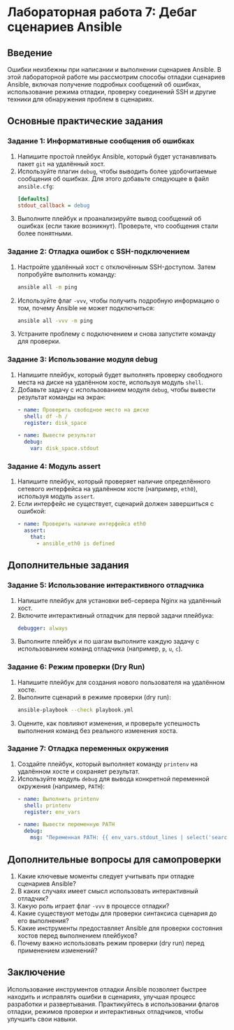 
# Лабораторная работа 7: Дебаг сценариев Ansible

## Введение
Ошибки неизбежны при написании и выполнении сценариев Ansible. В этой лабораторной работе мы рассмотрим способы отладки сценариев Ansible, включая получение подробных сообщений об ошибках, использование режима отладки, проверку соединений SSH и другие техники для обнаружения проблем в сценариях.

## Основные практические задания

### Задание 1: Информативные сообщения об ошибках
1. Напишите простой плейбук Ansible, который будет устанавливать пакет `git` на удалённый хост.
2. Используйте плагин `debug`, чтобы выводить более удобочитаемые сообщения об ошибках. Для этого добавьте следующее в файл `ansible.cfg`:
    ```ini
    [defaults]
    stdout_callback = debug
    ```
3. Выполните плейбук и проанализируйте вывод сообщений об ошибках (если такие возникнут). Проверьте, что сообщения стали более понятными.

### Задание 2: Отладка ошибок с SSH-подключением
1. Настройте удалённый хост с отключённым SSH-доступом. Затем попробуйте выполнить команду:
    ```bash
    ansible all -m ping
    ```
2. Используйте флаг `-vvv`, чтобы получить подробную информацию о том, почему Ansible не может подключиться:
    ```bash
    ansible all -vvv -m ping
    ```
3. Устраните проблему с подключением и снова запустите команду для проверки.

### Задание 3: Использование модуля debug
1. Напишите плейбук, который будет выполнять проверку свободного места на диске на удалённом хосте, используя модуль `shell`.
2. Добавьте задачу с использованием модуля `debug`, чтобы вывести результат команды на экран:
    ```yaml
    - name: Проверить свободное место на диске
      shell: df -h /
      register: disk_space

    - name: Вывести результат
      debug:
        var: disk_space.stdout
    ```

### Задание 4: Модуль assert
1. Напишите плейбук, который проверяет наличие определённого сетевого интерфейса на удалённом хосте (например, `eth0`), используя модуль `assert`.
2. Если интерфейс не существует, сценарий должен завершиться с ошибкой:
    ```yaml
    - name: Проверить наличие интерфейса eth0
      assert:
        that:
          - ansible_eth0 is defined
    ```

## Дополнительные задания

### Задание 5: Использование интерактивного отладчика
1. Напишите плейбук для установки веб-сервера Nginx на удалённый хост.
2. Включите интерактивный отладчик для первой задачи плейбука:
    ```yaml
    debugger: always
    ```
3. Выполните плейбук и по шагам выполните каждую задачу с использованием команд отладчика (например, `p`, `u`, `c`).

### Задание 6: Режим проверки (Dry Run)
1. Напишите плейбук для создания нового пользователя на удалённом хосте.
2. Выполните сценарий в режиме проверки (dry run):
    ```bash
    ansible-playbook --check playbook.yml
    ```
3. Оцените, как повлияют изменения, и проверьте успешность выполнения команд без реального изменения хоста.

### Задание 7: Отладка переменных окружения
1. Создайте плейбук, который выполняет команду `printenv` на удалённом хосте и сохраняет результат.
2. Используйте модуль `debug` для вывода конкретной переменной окружения (например, `PATH`):
    ```yaml
    - name: Выполнить printenv
      shell: printenv
      register: env_vars

    - name: Вывести переменную PATH
      debug:
        msg: "Переменная PATH: {{ env_vars.stdout_lines | select('search', '^PATH=') }}"
    ```

## Дополнительные вопросы для самопроверки
1. Какие ключевые моменты следует учитывать при отладке сценариев Ansible?
2. В каких случаях имеет смысл использовать интерактивный отладчик?
3. Какую роль играет флаг `-vvv` в процессе отладки?
4. Какие существуют методы для проверки синтаксиса сценария до его выполнения?
5. Какие инструменты предоставляет Ansible для проверки состояния хостов перед выполнением плейбуков?
6. Почему важно использовать режим проверки (dry run) перед применением изменений?

## Заключение
Использование инструментов отладки Ansible позволяет быстрее находить и исправлять ошибки в сценариях, улучшая процесс разработки и развертывания. Практикуйтесь в использовании флагов отладки, режимов проверки и интерактивных отладчиков, чтобы улучшить свои навыки.
